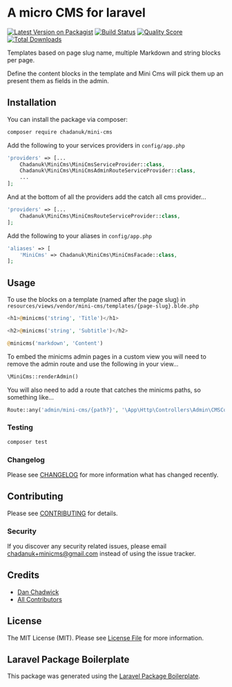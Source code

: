 # A micro CMS for laravel



[![Latest Version on Packagist](https://img.shields.io/packagist/v/chadanuk/mini-cms.svg?style=flat-square)](https://packagist.org/packages/chadanuk/mini-cms)
[![Build Status](https://img.shields.io/travis/chadanuk/mini-cms/master.svg?style=flat-square)](https://travis-ci.org/chadanuk/mini-cms)
[![Quality Score](https://img.shields.io/scrutinizer/g/chadanuk/mini-cms.svg?style=flat-square)](https://scrutinizer-ci.com/g/chadanuk/mini-cms)
[![Total Downloads](https://img.shields.io/packagist/dt/chadanuk/mini-cms.svg?style=flat-square)](https://packagist.org/packages/chadanuk/mini-cms)

Templates based on page slug name, multiple Markdown and string blocks per page.

Define the content blocks in the template and Mini Cms will pick them up an present them as fields in the admin.


## Installation

You can install the package via composer:

```bash
composer require chadanuk/mini-cms
```

Add the following to your services providers in `config/app.php`

```php
'providers' => [...
    Chadanuk\MiniCms\MiniCmsServiceProvider::class,
    Chadanuk\MiniCms\MiniCmsAdminRouteServiceProvider::class,
    ...
];
```
And at the bottom of all the providers add the catch all cms provider...

```php
'providers' => [...
    Chadanuk\MiniCms\MiniCmsRouteServiceProvider::class,
];
```

Add the following to your aliases in `config/app.php`
```php
'aliases' => [
    'MiniCms' => Chadanuk\MiniCms\MiniCmsFacade::class,
];
```

## Usage

To use the blocks on a template (named after the page slug) in `resources/views/vendor/mini-cms/templates/{page-slug}.blde.php`

```php
<h1>@minicms('string', 'Title')</h1>

<h2>@minicms('string', 'Subtitle')</h2>

@minicms('markdown', 'Content')
```

To embed the minicms admin pages in a custom view you will need to remove the admin route and use the following in your view...

```php
\MiniCms::renderAdmin()
```

You will also need to add a route that catches the minicms paths, so something like...

```php
Route::any('admin/mini-cms/{path?}', '\App\Http\Controllers\Admin\CMSController@show')->name('admin.cms')->where('path', '.*');
```


### Testing

``` bash
composer test
```

### Changelog

Please see [CHANGELOG](CHANGELOG.md) for more information what has changed recently.

## Contributing

Please see [CONTRIBUTING](CONTRIBUTING.md) for details.

### Security

If you discover any security related issues, please email chadanuk+minicms@gmail.com instead of using the issue tracker.

## Credits

- [Dan Chadwick](https://github.com/chadanuk)
- [All Contributors](../../contributors)

## License

The MIT License (MIT). Please see [License File](LICENSE.md) for more information.

## Laravel Package Boilerplate

This package was generated using the [Laravel Package Boilerplate](https://laravelpackageboilerplate.com).
